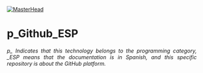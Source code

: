 [![MasterHead](http://dicer0.com/wp-content/uploads/2023/09/GitHub-di_cer0-Banner.png)](https://dicer0.com/)
# p_Github_ESP
<h6 align="justify">p_ Indicates that this technology belongs to the programming category, _ESP means that the documentation is in Spanish, and this specific repository is about the GitHub platform.</h6>
